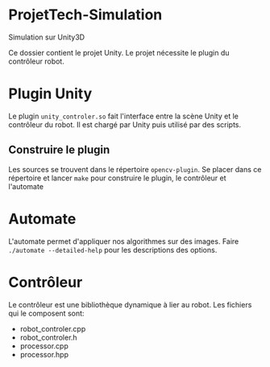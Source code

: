 # ProjetTech-Simulation
Simulation sur Unity3D

Ce dossier contient le projet Unity. Le projet nécessite le plugin du contrôleur robot.

# Plugin Unity
Le plugin `unity_controler.so` fait l'interface entre la scène Unity et le contrôleur du robot. Il est chargé par Unity puis utilisé par des scripts.

## Construire le plugin
Les sources se trouvent dans le répertoire `opencv-plugin`. Se placer dans ce répertoire et lancer `make` pour construire le plugin, le contrôleur et l'automate

# Automate
L'automate permet d'appliquer nos algorithmes sur des images. Faire `./automate --detailed-help` pour les descriptions des options.

# Contrôleur
Le contrôleur est une bibliothèque dynamique à lier au robot. Les fichiers qui le composent sont:
- robot_controler.cpp
- robot_controler.h
- processor.cpp
- processor.hpp
